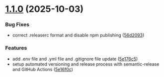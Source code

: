 # [1.1.0](https://github.com/ruhulamin63/Automating-Project-Versioning-and-Release-Process/compare/v1.0.0...v1.1.0) (2025-10-03)


### Bug Fixes

* correct .releaserc format and disable npm publishing ([56d2093](https://github.com/ruhulamin63/Automating-Project-Versioning-and-Release-Process/commit/56d2093413aa015f7bea60e724fd4370283e1722))


### Features

* add .env file and .yml file and .gitignore file update ([5e176c5](https://github.com/ruhulamin63/Automating-Project-Versioning-and-Release-Process/commit/5e176c567aecf92436439c53c6a7b1cb020abca4))
* setup automated versioning and release process with semantic-release and GitHub Actions ([5e16f0c](https://github.com/ruhulamin63/Automating-Project-Versioning-and-Release-Process/commit/5e16f0c2e8093fbebeb668ca84f36759ab152518))
